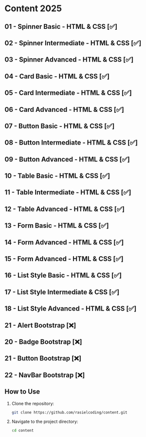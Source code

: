 # Content 2025

## 01 - Spinner Basic - HTML & CSS [✅]

## 02 - Spinner Intermediate - HTML & CSS [✅]

## 03 - Spinner Advanced - HTML & CSS [✅]

## 04 - Card Basic - HTML & CSS [✅]

## 05 - Card Intermediate - HTML & CSS [✅]

## 06 - Card Advanced - HTML & CSS [✅]

## 07 - Button Basic - HTML & CSS [✅]

## 08 - Button Intermediate - HTML & CSS [✅]

## 09 - Button Advanced - HTML & CSS [✅]

## 10 - Table Basic - HTML & CSS [✅]

## 11 - Table Intermediate - HTML & CSS [✅]

## 12 - Table Advanced - HTML & CSS [✅]

## 13 - Form Basic - HTML & CSS [✅]

## 14 - Form Advanced - HTML & CSS [✅]

## 15 - Form Advanced - HTML & CSS [✅]

## 16 - List Style Basic - HTML & CSS [✅]

## 17 - List Style Intermediate & CSS [✅]

## 18 - List Style Advanced - HTML & CSS [✅]

## 21 - Alert Bootstrap [❌]

## 20 - Badge Bootstrap [❌]

## 21 - Button Bootstrap [❌]

## 22 - NavBar Bootstrap [❌]



## How to Use
1. Clone the repository:
   ```bash
   git clone https://github.com/rasielcoding/content.git
   ```
2. Navigate to the project directory:
   ```bash
   cd content
   ```



